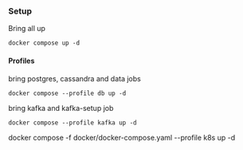 ### Setup 

Bring all up
```
docker compose up -d
```

#### Profiles

bring postgres, cassandra and data jobs
```shell
docker compose --profile db up -d
```

bring kafka and kafka-setup job
```shell
docker compose --profile kafka up -d
```
docker compose -f docker/docker-compose.yaml --profile k8s up -d


